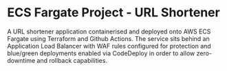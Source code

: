 
# ECS Fargate Project - URL Shortener

A URL shortener application containerised and deployed onto AWS ECS Fargate using Terraform and Github Actions. The service sits behind an Application Load Balancer with WAF rules configured for protection and blue/green deployments enabled via CodeDeploy in order to allow zero-downtime and rollback capabilities.


